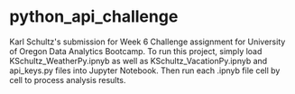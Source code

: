 # python_api_challenge
Karl Schultz's submission for Week 6 Challenge assignment for University of Oregon Data Analytics Bootcamp. To run this project, simply load KSchultz_WeatherPy.ipnyb as well as KSchultz_VacationPy.ipnyb and api_keys.py files into Jupyter Notebook. Then run each .ipnyb file cell by cell to process analysis results.
